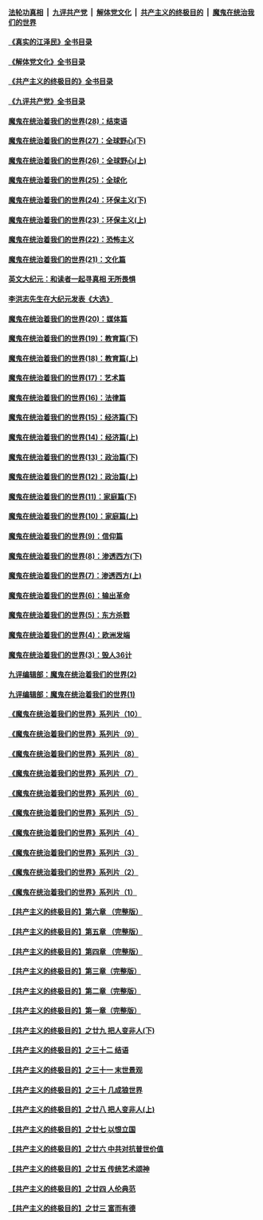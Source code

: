 ####  [法轮功真相](../../../../basic/blob/master/README.md?t=05192101) &nbsp;|&nbsp; [九评共产党](../../../../9ping.md/blob/master/README.md?t=05192101) &nbsp;|&nbsp; [解体党文化](../../../../jtdwh.md/blob/master/README.md?t=05192101)  &nbsp;|&nbsp; [共产主义的终极目的](../../../../gczydzjmd.md/blob/master/README.md?t=05192101) &nbsp;|&nbsp; [魔鬼在统治我们的世界](../../../../mgztzwmdsj.md/blob/master/README.md?t=05192101) 

#### [《真实的江泽民》全书目录](../pages/nsc422/n13721399.md?t=05192101) 

#### [《解体党文化》全书目录](../pages/nsc422/n13721157.md?t=05192101) 

#### [《共产主义的终极目的》全书目录](../pages/nsc422/n13721048.md?t=05192101) 

#### [《九评共产党》全书目录](../pages/nsc422/n13708085.md?t=05192101) 

#### [魔鬼在统治着我们的世界(28)：结束语](../pages/nsc422/n10936246.md?t=05192101) 

#### [魔鬼在统治着我们的世界(27)：全球野心(下)](../pages/nsc422/n10928319.md?t=05192101) 

#### [魔鬼在统治着我们的世界(26)：全球野心(上)](../pages/nsc422/n10900318.md?t=05192101) 

#### [魔鬼在统治着我们的世界(25)：全球化](../pages/nsc422/n10788205.md?t=05192101) 

#### [魔鬼在统治着我们的世界(24)：环保主义(下)](../pages/nsc422/n10695307.md?t=05192101) 

#### [魔鬼在统治着我们的世界(23)：环保主义(上)](../pages/nsc422/n10688613.md?t=05192101) 

#### [魔鬼在统治着我们的世界(22)：恐怖主义](../pages/nsc422/n10614727.md?t=05192101) 

#### [魔鬼在统治着我们的世界(21)：文化篇](../pages/nsc422/n10597706.md?t=05192101) 

#### [英文大纪元：和读者一起寻真相 无所畏惧](../pages/nsc422/n12542027.md?t=05192101) 

#### [李洪志先生在大纪元发表《大选》](../pages/nsc422/n12534746.md?t=05192101) 

#### [魔鬼在统治着我们的世界(20)：媒体篇](../pages/nsc422/n10586579.md?t=05192101) 

#### [魔鬼在统治着我们的世界(19)：教育篇(下)](../pages/nsc422/n10564808.md?t=05192101) 

#### [魔鬼在统治着我们的世界(18)：教育篇(上)](../pages/nsc422/n10526970.md?t=05192101) 

#### [魔鬼在统治着我们的世界(17)：艺术篇](../pages/nsc422/n10499093.md?t=05192101) 

#### [魔鬼在统治着我们的世界(16)：法律篇](../pages/nsc422/n10485969.md?t=05192101) 

#### [魔鬼在统治着我们的世界(15)：经济篇(下)](../pages/nsc422/n10469975.md?t=05192101) 

#### [魔鬼在统治着我们的世界(14)：经济篇(上)](../pages/nsc422/n10457370.md?t=05192101) 

#### [魔鬼在统治着我们的世界(13)：政治篇(下)](../pages/nsc422/n10448270.md?t=05192101) 

#### [魔鬼在统治着我们的世界(12)：政治篇(上)](../pages/nsc422/n10444576.md?t=05192101) 

#### [魔鬼在统治着我们的世界(11)：家庭篇(下)](../pages/nsc422/n10440961.md?t=05192101) 

#### [魔鬼在统治着我们的世界(10)：家庭篇(上)](../pages/nsc422/n10435448.md?t=05192101) 

#### [魔鬼在统治着我们的世界(9)：信仰篇](../pages/nsc422/n10432159.md?t=05192101) 

#### [魔鬼在统治着我们的世界(8)：渗透西方(下)](../pages/nsc422/n10429603.md?t=05192101) 

#### [魔鬼在统治着我们的世界(7)：渗透西方(上)](../pages/nsc422/n10426013.md?t=05192101) 

#### [魔鬼在统治着我们的世界(6)：输出革命](../pages/nsc422/n10421536.md?t=05192101) 

#### [魔鬼在统治着我们的世界(5)：东方杀戮](../pages/nsc422/n10417707.md?t=05192101) 

#### [魔鬼在统治着我们的世界(4)：欧洲发端](../pages/nsc422/n10414890.md?t=05192101) 

#### [魔鬼在统治着我们的世界(3)：毁人36计](../pages/nsc422/n10411583.md?t=05192101) 

#### [九评编辑部：魔鬼在统治着我们的世界(2)](../pages/nsc422/n10410036.md?t=05192101) 

#### [九评编辑部：魔鬼在统治着我们的世界(1)](../pages/nsc422/n10406825.md?t=05192101) 

#### [《魔鬼在统治着我们的世界》系列片（10）](../pages/nsc422/n12292670.md?t=05192101) 

#### [《魔鬼在统治着我们的世界》系列片（9）](../pages/nsc422/n12290859.md?t=05192101) 

#### [《魔鬼在统治着我们的世界》系列片（8）](../pages/nsc422/n12287445.md?t=05192101) 

#### [《魔鬼在统治着我们的世界》系列片（7）](../pages/nsc422/n12283425.md?t=05192101) 

#### [《魔鬼在统治着我们的世界》系列片（6）](../pages/nsc422/n12282314.md?t=05192101) 

#### [《魔鬼在统治着我们的世界》系列片（5）](../pages/nsc422/n12281419.md?t=05192101) 

#### [《魔鬼在统治着我们的世界》系列片（4）](../pages/nsc422/n12274024.md?t=05192101) 

#### [《魔鬼在统治着我们的世界》系列片（3）](../pages/nsc422/n12271322.md?t=05192101) 

#### [《魔鬼在统治着我们的世界》系列片（2）](../pages/nsc422/n12269049.md?t=05192101) 

#### [《魔鬼在统治着我们的世界》系列片（1）](../pages/nsc422/n12267575.md?t=05192101) 

#### [【共产主义的终极目的】第六章 （完整版）](../pages/nsc422/n11428913.md?t=05192101) 

#### [【共产主义的终极目的】第五章 （完整版）](../pages/nsc422/n11428912.md?t=05192101) 

#### [【共产主义的终极目的】第四章 （完整版）](../pages/nsc422/n11428907.md?t=05192101) 

#### [【共产主义的终极目的】第三章（完整版）](../pages/nsc422/n11428848.md?t=05192101) 

#### [【共产主义的终极目的】第二章（完整版）](../pages/nsc422/n11428831.md?t=05192101) 

#### [【共产主义的终极目的】第一章（完整版）](../pages/nsc422/n11417651.md?t=05192101) 

#### [【共产主义的终极目的】之廿九 把人变非人(下)](../pages/nsc422/n11344140.md?t=05192101) 

#### [【共产主义的终极目的】之三十二 结语](../pages/nsc422/n11360535.md?t=05192101) 

#### [【共产主义的终极目的】之三十一 末世景观](../pages/nsc422/n11351129.md?t=05192101) 

#### [【共产主义的终极目的】之三十 几成狼世界](../pages/nsc422/n11348280.md?t=05192101) 

#### [【共产主义的终极目的】之廿八 把人变非人(上)](../pages/nsc422/n11340492.md?t=05192101) 

#### [【共产主义的终极目的】之廿七 以恨立国](../pages/nsc422/n11336944.md?t=05192101) 

#### [【共产主义的终极目的】之廿六 中共对抗普世价值](../pages/nsc422/n11324785.md?t=05192101) 

#### [【共产主义的终极目的】之廿五 传统艺术颂神](../pages/nsc422/n11296396.md?t=05192101) 

#### [【共产主义的终极目的】之廿四 人伦典范](../pages/nsc422/n11296397.md?t=05192101) 

#### [【共产主义的终极目的】之廿三 富而有德](../pages/nsc422/n11283598.md?t=05192101) 

